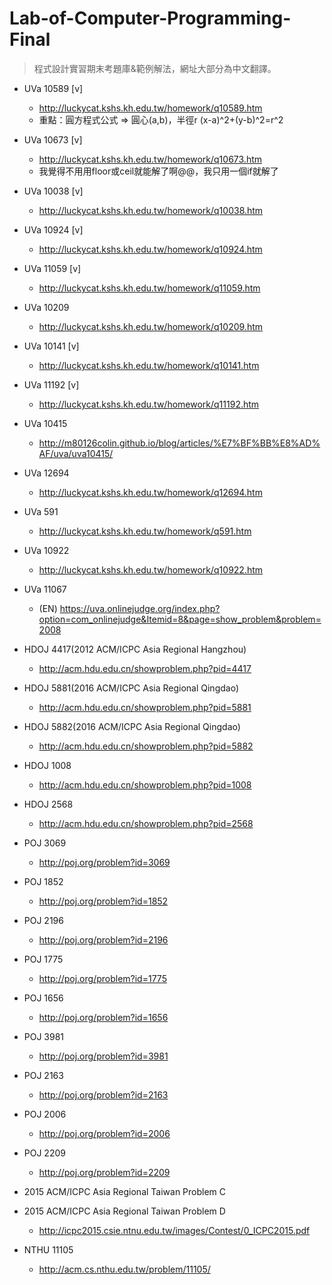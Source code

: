 # Lab-of-Computer-Programming-Final

> 程式設計實習期末考題庫&範例解法，網址大部分為中文翻譯。



- UVa 10589 [v]
  - http://luckycat.kshs.kh.edu.tw/homework/q10589.htm
  - 重點：圓方程式公式
    => 圓心(a,b)，半徑r
    (x-a)^2+(y-b)^2=r^2
- UVa 10673 [v]
  - http://luckycat.kshs.kh.edu.tw/homework/q10673.htm
  - 我覺得不用用floor或ceil就能解了啊@@，我只用一個if就解了
- UVa 10038 [v]
  - http://luckycat.kshs.kh.edu.tw/homework/q10038.htm
- UVa 10924 [v]
  - http://luckycat.kshs.kh.edu.tw/homework/q10924.htm
- UVa 11059 [v]
  - http://luckycat.kshs.kh.edu.tw/homework/q11059.htm
- UVa 10209
  - http://luckycat.kshs.kh.edu.tw/homework/q10209.htm
- UVa 10141 [v]
  - http://luckycat.kshs.kh.edu.tw/homework/q10141.htm
- UVa 11192 [v]
  - http://luckycat.kshs.kh.edu.tw/homework/q11192.htm
- UVa 10415
  - http://m80126colin.github.io/blog/articles/%E7%BF%BB%E8%AD%AF/uva/uva10415/
- UVa 12694
  - http://luckycat.kshs.kh.edu.tw/homework/q12694.htm
- UVa 591
  - http://luckycat.kshs.kh.edu.tw/homework/q591.htm
- UVa 10922
  - http://luckycat.kshs.kh.edu.tw/homework/q10922.htm
- UVa 11067
  - (EN) https://uva.onlinejudge.org/index.php?option=com_onlinejudge&Itemid=8&page=show_problem&problem=2008

- HDOJ 4417(2012 ACM/ICPC Asia Regional Hangzhou)
  - http://acm.hdu.edu.cn/showproblem.php?pid=4417
- HDOJ 5881(2016 ACM/ICPC Asia Regional Qingdao)
  - http://acm.hdu.edu.cn/showproblem.php?pid=5881
- HDOJ 5882(2016 ACM/ICPC Asia Regional Qingdao)
  - http://acm.hdu.edu.cn/showproblem.php?pid=5882
- HDOJ 1008
  - http://acm.hdu.edu.cn/showproblem.php?pid=1008
- HDOJ 2568
  - http://acm.hdu.edu.cn/showproblem.php?pid=2568
- POJ 3069
  - http://poj.org/problem?id=3069
- POJ 1852
  - http://poj.org/problem?id=1852
- POJ 2196
  - http://poj.org/problem?id=2196
- POJ 1775
  - http://poj.org/problem?id=1775
- POJ 1656
  - http://poj.org/problem?id=1656
- POJ 3981
  - http://poj.org/problem?id=3981
- POJ 2163
  - http://poj.org/problem?id=2163
- POJ 2006
  - http://poj.org/problem?id=2006
- POJ 2209
  - http://poj.org/problem?id=2209
- 2015 ACM/ICPC Asia Regional Taiwan Problem C
- 2015 ACM/ICPC Asia Regional Taiwan Problem D
  - http://icpc2015.csie.ntnu.edu.tw/images/Contest/0_ICPC2015.pdf
- NTHU 11105
  - http://acm.cs.nthu.edu.tw/problem/11105/


